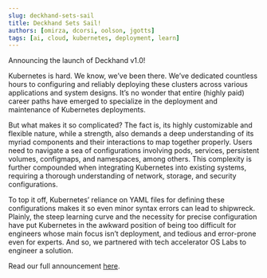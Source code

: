 ```yaml
---
slug: deckhand-sets-sail
title: Deckhand Sets Sail!
authors: [omirza, dcorsi, oolson, jgotts]
tags: [ai, cloud, kubernetes, deployment, learn]
---
```


Announcing the launch of Deckhand v1.0!

Kubernetes is hard. We know, we’ve been there. We’ve dedicated countless hours to configuring and reliably deploying these clusters across various applications and system designs. It’s no wonder that entire (highly paid) career paths have emerged to specialize in the deployment and maintenance of Kubernetes deployments.

But what makes it so complicated? The fact is, its highly customizable and flexible nature, while a strength, also demands a deep understanding of its myriad components and their interactions to map together properly. Users need to navigate a sea of configurations involving pods, services, persistent volumes, configmaps, and namespaces, among others. This complexity is further compounded when integrating Kubernetes into existing systems, requiring a thorough understanding of network, storage, and security configurations.

To top it off, Kubernetes’ reliance on YAML files for defining these configurations makes it so even minor syntax errors can lead to shipwreck. Plainly, the steep learning curve and the necessity for precise configuration have put Kubernetes in the awkward position of being too difficult for engineers whose main focus isn’t deployment, and tedious and error-prone even for experts. And so, we partnered with tech accelerator OS Labs to engineer a solution.

Read our full announcement [here](https://medium.com/@deckhanddev/drag-and-drop-kubernetes-deckhand-sets-sail-4a22f83fac21).
